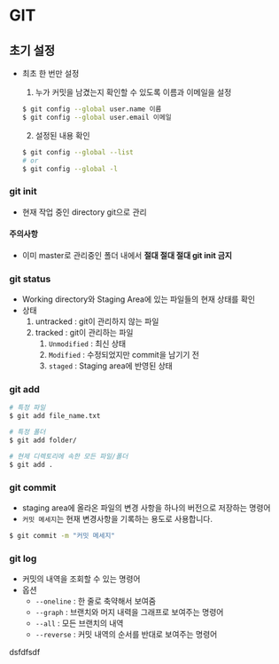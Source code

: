 # GIT

## 초기 설정

- 최초 한 번만 설정

  1. 누가 커밋을 남겼는지 확인할 수 있도록 이름과 이메일을 설정

  ```bash
  $ git config --global user.name 이름
  $ git config --global user.email 이메일
  
  ```

  2. 설정된 내용 확인

  ```bash
  $ git config --global --list
  # or
  $ git config --global -l
  ```

### git init

- 현재 작업 중인 directory git으로 관리

#### 주의사항

- 이미 master로 관리중인 폴더 내에서 **절대 절대 절대 git init 금지**

### git status

- Working directory와 Staging Area에 있는 파일들의 현재 상태를 확인
- 상태
  1. untracked : git이 관리하지 않는 파일
  2. tracked : git이 관리하는 파일
     1. `Unmodified` : 최신 상태
     2. `Modified` : 수정되었지만 commit을 남기기 전
     3. `staged` : Staging area에 반영된 상태

### git add

```bash
# 특정 파일
$ git add file_name.txt

# 특정 폴더
$ git add folder/

# 현제 디렉토리에 속한 모든 파일/폴더
$ git add .
```

### git commit

- staging area에 올라온 파일의 변경 사항을 하나의 버전으로 저장하는 명령어
- `커밋 메세지`는 현재 변경사항을 기록하는 용도로 사용합니다.

```bash
$ git commit -m "커밋 메세지"
```

### git log

- 커밋의 내역을 조회할 수 있는 명령어
- 옵션
  - `--oneline` : 한 줄로 축약해서 보여줌
  - `--graph` : 브랜치와 머지 내력을 그래프로 보여주는 명령어
  - `--all` : 모든 브랜치의 내역
  - `--reverse` : 커밋 내역의 순서를 반대로 보여주는 명령어

dsfdfsdf
